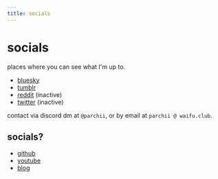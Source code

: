 ```yaml
---
title: socials
---
```


# socials

places where you can see what I'm up to. 

- [bluesky](https://bsky.app/profile/parchii.bsky.social)
- [tumblr](https://www.tumblr.com/blog/parchii)
- [reddit](https://reddit.com/u/wainggan) (inactive)
- [twitter](https://twitter.com/wainggan) (inactive)

contact via discord dm at `@parchii`, or by email at `parchii @ waifu.club`.

## socials?

- [github](https://github.com/Wainggan/)
- [youtube](https://www.youtube.com/channel/UCg-mHVC5mXGOa5A-CXOawow)
- [blog](/blog)

